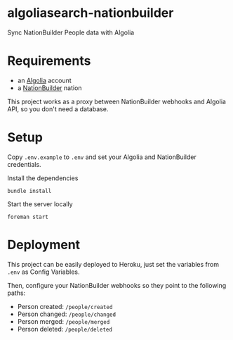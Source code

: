 # algoliasearch-nationbuilder

Sync NationBuilder People data with Algolia

# Requirements

- an [Algolia](https://www.algolia.com) account
- a [NationBuilder](http://nationbuilder.com) nation

This project works as a proxy between NationBuilder webhooks and Algolia API, so you don't need a database.

# Setup

Copy `.env.example` to `.env` and set your Algolia and NationBuilder credentials.

Install the dependencies

    bundle install

Start the server locally

    foreman start

# Deployment

This project can be easily deployed to Heroku, just set the variables from `.env` as Config Variables.

Then, configure your NationBuilder webhooks so they point to the following paths:

- Person created: `/people/created`
- Person changed: `/people/changed`
- Person merged: `/people/merged`
- Person deleted: `/people/deleted`
